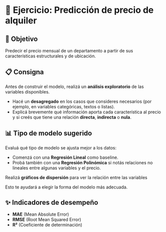 # 🧠 Ejercicio: Predicción de precio de alquiler

## 🌟 Objetivo

Predecir el precio mensual de un departamento a partir de sus características estructurales y de ubicación.

## 📋 Consigna

Antes de construir el modelo, realizá un **análisis exploratorio** de las variables disponibles.

* Hacé un **desagregado** en los casos que consideres necesarios (por ejemplo, en variables categóricas, textos o listas).
* Explicá brevemente qué información aporta cada característica al precio y si creés que tiene una relación **directa**, **indirecta** o **nula**.

## 📊 Tipo de modelo sugerido

Evaluá qué tipo de modelo se ajusta mejor a los datos:

* Comenzá con una **Regresión Lineal** como baseline.
* Probá también con una **Regresión Polinómica** si notás relaciones no lineales entre algunas variables y el precio.

Realizá **gráficos de dispersión** para ver la relación entre las variables

Esto te ayudará a elegir la forma del modelo más adecuada.

## ✨ Indicadores de desempeño

* **MAE** (Mean Absolute Error)
* **RMSE** (Root Mean Squared Error)
* **R²** (Coeficiente de determinación)
